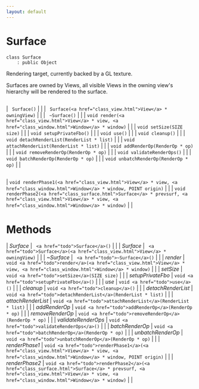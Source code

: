 ```yaml
---
layout: default
---
```


# Surface

```
class Surface
    : public Object
```


Rendering target, currently backed by a GL texture.     

Surfaces are owned by Views, all visible Views in the owning view's hierarchy will be rendered to the surface.     
## 



## 



## 

| ` Surface()` |  |
| ` Surface(<a href="class_view.html">View</a> * owningView)` |  |
| ` ~Surface()` |  |
| `void render(<a href="class_view.html">View</a> * view, <a href="class_window.html">Window</a> * window)` |  |
| `void setSize(SIZE size)` |  |
| `void setupPrivateFbo()` |  |
| `void use()` |  |
| `void cleanup()` |  |
| `void detachRenderList(RenderList * list)` |  |
| `void attachRenderList(RenderList * list)` |  |
| `void addRenderOp(RenderOp * op)` |  |
| `void removeRenderOp(RenderOp * op)` |  |
| `void validateRenderOps()` |  |
| `void batchRenderOp(RenderOp * op)` |  |
| `void unbatchRenderOp(RenderOp * op)` |  |


## 

| `void renderPhase1(<a href="class_view.html">View</a> * view, <a href="class_window.html">Window</a> * window, POINT origin)` |  |
| `void renderPhase2(<a href="class_surface.html">Surface</a> * prevsurf, <a href="class_view.html">View</a> * view, <a href="class_window.html">Window</a> * window)` |  |


# Methods

| *Surface* |  ` <a href="todo">Surface</a>()` |  |
| *Surface* |  ` <a href="todo">Surface</a>(<a href="class_view.html">View</a> * owningView)` |  |
| *~Surface* |  ` <a href="todo">~Surface</a>()` |  |
| *render* |  `void <a href="todo">render</a>(<a href="class_view.html">View</a> * view, <a href="class_window.html">Window</a> * window)` |  |
| *setSize* |  `void <a href="todo">setSize</a>(SIZE size)` |  |
| *setupPrivateFbo* |  `void <a href="todo">setupPrivateFbo</a>()` |  |
| *use* |  `void <a href="todo">use</a>()` |  |
| *cleanup* |  `void <a href="todo">cleanup</a>()` |  |
| *detachRenderList* |  `void <a href="todo">detachRenderList</a>(RenderList * list)` |  |
| *attachRenderList* |  `void <a href="todo">attachRenderList</a>(RenderList * list)` |  |
| *addRenderOp* |  `void <a href="todo">addRenderOp</a>(RenderOp * op)` |  |
| *removeRenderOp* |  `void <a href="todo">removeRenderOp</a>(RenderOp * op)` |  |
| *validateRenderOps* |  `void <a href="todo">validateRenderOps</a>()` |  |
| *batchRenderOp* |  `void <a href="todo">batchRenderOp</a>(RenderOp * op)` |  |
| *unbatchRenderOp* |  `void <a href="todo">unbatchRenderOp</a>(RenderOp * op)` |  |
| *renderPhase1* |  `void <a href="todo">renderPhase1</a>(<a href="class_view.html">View</a> * view, <a href="class_window.html">Window</a> * window, POINT origin)` |  |
| *renderPhase2* |  `void <a href="todo">renderPhase2</a>(<a href="class_surface.html">Surface</a> * prevsurf, <a href="class_view.html">View</a> * view, <a href="class_window.html">Window</a> * window)` |  |

